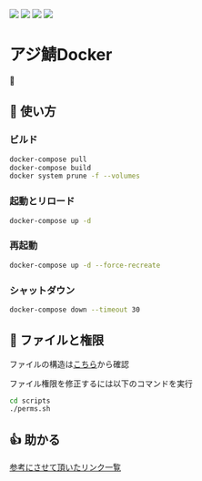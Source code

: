 [![](https://github.com/AzisabaNetwork/azifry/workflows/Docker/badge.svg)](https://github.com/AzisabaNetwork/azifry/actions?query=workflow%3ADocker)
[![](https://badgen.net/dependabot/AzisabaNetwork/azifry/?icon=dependabot)](https://github.com/AzisabaNetwork/azifry/pulls/app/dependabot-preview)
[![](https://badgen.net/twitter/follow/AzisabaNetwork/?icon=twitter)](https://twitter.com/AzisabaNetwork)
[![](https://discordapp.com/api/guilds/357134045328572418/widget.png)](https://discord.gg/seheC2W)

# アジ鯖Docker
🐋

## 📕 使い方
### ビルド
```sh
docker-compose pull
docker-compose build
docker system prune -f --volumes
```
### 起動とリロード
```sh
docker-compose up -d
```
### 再起動
```sh
docker-compose up -d --force-recreate
```
### シャットダウン
```sh
docker-compose down --timeout 30
```

## 🔎 ファイルと権限
ファイルの構造は[こちら](docs/STRUCTURE.md)から確認

ファイル権限を修正するには以下のコマンドを実行
```sh
cd scripts
./perms.sh
```

## 👍 助かる
[参考にさせて頂いたリンク一覧](docs/LINKS.md)
